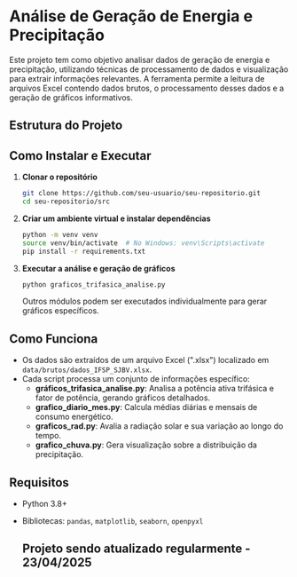 # Análise de Geração de Energia e Precipitação

Este projeto tem como objetivo analisar dados de geração de energia e precipitação, utilizando técnicas de processamento de dados e visualização para extrair informações relevantes. A ferramenta permite a leitura de arquivos Excel contendo dados brutos, o processamento desses dados e a geração de gráficos informativos.

## Estrutura do Projeto

## Como Instalar e Executar

1. **Clonar o repositório**

   ```sh
   git clone https://github.com/seu-usuario/seu-repositorio.git
   cd seu-repositorio/src
   ```

2. **Criar um ambiente virtual e instalar dependências**

   ```sh
   python -m venv venv
   source venv/bin/activate  # No Windows: venv\Scripts\activate
   pip install -r requirements.txt
   ```

3. **Executar a análise e geração de gráficos**

   ```sh
   python graficos_trifasica_analise.py
   ```

   Outros módulos podem ser executados individualmente para gerar gráficos específicos.

## Como Funciona

- Os dados são extraídos de um arquivo Excel (".xlsx") localizado em `data/brutos/dados_IFSP_SJBV.xlsx`.
- Cada script processa um conjunto de informações específico:
  - **gráficos_trifasica_analise.py**: Analisa a potência ativa trifásica e fator de potência, gerando gráficos detalhados.
  - **grafico_diario_mes.py**: Calcula médias diárias e mensais de consumo energético.
  - **graficos_rad.py**: Avalia a radiação solar e sua variação ao longo do tempo.
  - **grafico_chuva.py**: Gera visualização sobre a distribuição da precipitação.

## Requisitos

- Python 3.8+
- Bibliotecas: `pandas`, `matplotlib`, `seaborn`, `openpyxl`

  ## Projeto sendo atualizado regularmente - 23/04/2025

